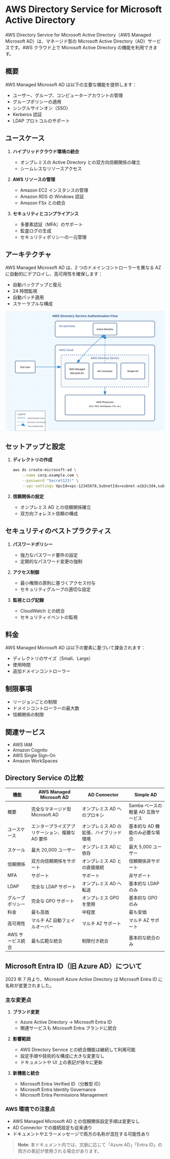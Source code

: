 # AWS Directory Service for Microsoft Active Directory

AWS Directory Service for Microsoft Active Directory（AWS Managed Microsoft AD）は、マネージド型の Microsoft Active Directory（AD）サービスです。AWS クラウド上で Microsoft Active Directory の機能を利用できます。

## 概要

AWS Managed Microsoft AD は以下の主要な機能を提供します：

- ユーザー、グループ、コンピューターアカウントの管理
- グループポリシーの適用
- シングルサインオン（SSO）
- Kerberos 認証
- LDAP プロトコルのサポート

## ユースケース

1. **ハイブリッドクラウド環境の統合**

   - オンプレミスの Active Directory との双方向信頼関係の確立
   - シームレスなリソースアクセス

2. **AWS リソースの管理**

   - Amazon EC2 インスタンスの管理
   - Amazon RDS の Windows 認証
   - Amazon FSx との統合

3. **セキュリティとコンプライアンス**
   - 多要素認証（MFA）のサポート
   - 監査ログの生成
   - セキュリティポリシーの一元管理

## アーキテクチャ

AWS Managed Microsoft AD は、2 つのドメインコントローラーを異なる AZ に自動的にデプロイし、高可用性を確保します：

- 自動バックアップと復元
- 24 時間監視
- 自動パッチ適用
- スケーラブルな構成

![AWS Directory Service Architecture](../../../image/security-identity&compliance/authentication&authorization/directory-service-architecture.svg)

## セットアップと設定

1. **ディレクトリの作成**

   ```bash
   aws ds create-microsoft-ad \
       --name corp.example.com \
       --password "Secret123!" \
       --vpc-settings VpcId=vpc-12345678,SubnetIds=subnet-a1b2c3d4,subnet-e5f6g7h8
   ```

2. **信頼関係の設定**
   - オンプレミス AD との信頼関係確立
   - 双方向フォレスト信頼の構成

## セキュリティのベストプラクティス

1. **パスワードポリシー**

   - 強力なパスワード要件の設定
   - 定期的なパスワード変更の強制

2. **アクセス制御**

   - 最小権限の原則に基づくアクセス付与
   - セキュリティグループの適切な設定

3. **監視とログ記録**
   - CloudWatch との統合
   - セキュリティイベントの監視

## 料金

AWS Managed Microsoft AD は以下の要素に基づいて課金されます：

- ディレクトリのサイズ（Small、Large）
- 使用時間
- 追加ドメインコントローラー

## 制限事項

- リージョンごとの制限
- ドメインコントローラーの最大数
- 信頼関係の制限

## 関連サービス

- AWS IAM
- Amazon Cognito
- AWS Single Sign-On
- Amazon WorkSpaces

## Directory Service の比較

| 機能             | AWS Managed Microsoft AD                         | AD Connector                             | Simple AD                          |
| ---------------- | ------------------------------------------------ | ---------------------------------------- | ---------------------------------- |
| 概要             | 完全なマネージド型 Microsoft AD                  | オンプレミス AD へのプロキシ             | Samba ベースの軽量 AD 互換サービス |
| ユースケース     | エンタープライズアプリケーション、複雑な AD 要件 | オンプレミス AD の拡張、ハイブリッド環境 | 基本的な AD 機能のみ必要な場合     |
| スケール         | 最大 20,000 ユーザー                             | オンプレミス AD に依存                   | 最大 5,000 ユーザー                |
| 信頼関係         | 双方向信頼関係をサポート                         | オンプレミス AD との直接接続             | 信頼関係非サポート                 |
| MFA              | サポート                                         | サポート                                 | 非サポート                         |
| LDAP             | 完全な LDAP サポート                             | オンプレミス AD へ転送                   | 基本的な LDAP のみ                 |
| グループポリシー | 完全な GPO サポート                              | オンプレミス GPO を使用                  | 基本的な GPO のみ                  |
| 料金             | 最も高価                                         | 中程度                                   | 最も安価                           |
| 高可用性         | マルチ AZ 自動フェイルオーバー                   | マルチ AZ サポート                       | マルチ AZ サポート                 |
| AWS サービス統合 | 最も広範な統合                                   | 制限付き統合                             | 基本的な統合のみ                   |

## Microsoft Entra ID（旧 Azure AD）について

2023 年 7 月より、Microsoft Azure Active Directory は Microsoft Entra ID に名称が変更されました。

### 主な変更点

1. **ブランド変更**

   - Azure Active Directory → Microsoft Entra ID
   - 関連サービスも Microsoft Entra ブランドに統合

2. **影響範囲**

   - AWS Directory Service との統合機能は継続して利用可能
   - 設定手順や技術的な構成に大きな変更なし
   - ドキュメントや UI 上の表記が徐々に更新

3. **新機能と統合**
   - Microsoft Entra Verified ID（分散型 ID）
   - Microsoft Entra Identity Governance
   - Microsoft Entra Permissions Management

### AWS 環境での注意点

- AWS Managed Microsoft AD との信頼関係設定手順は変更なし
- AD Connector での接続設定も従来通り
- ドキュメントやエラーメッセージで両方の名称が混在する可能性あり

> **Note**: 本ドキュメント内では、文脈に応じて「Azure AD」「Entra ID」の両方の表記が使用される場合があります。
